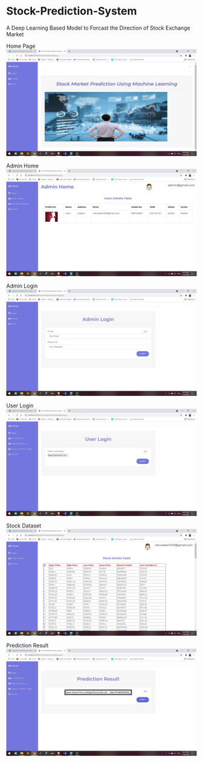 # Stock-Prediction-System
A Deep  Learning Based Model to Forcast the Direction of Stock Exchange Market

Home  Page
![image alt](https://github.com/Kjanhavi25/Stock-Prediction-System/blob/fb437de0a9bafebdd32ae208811c8681211fda83/Home%20Page.jpg)

Admin Home
![image alt](https://github.com/Kjanhavi25/Stock-Prediction-System/blob/fb437de0a9bafebdd32ae208811c8681211fda83/Admin%20Home.jpg)

Admin Login
![image alt](https://github.com/Kjanhavi25/Stock-Prediction-System/blob/fb437de0a9bafebdd32ae208811c8681211fda83/Admin%20Login.jpg)

User Login
![image alt](https://github.com/Kjanhavi25/Stock-Prediction-System/blob/fb437de0a9bafebdd32ae208811c8681211fda83/User%20Login.jpg)

Stock Dataset
![image alt](https://github.com/Kjanhavi25/Stock-Prediction-System/blob/fb437de0a9bafebdd32ae208811c8681211fda83/Stock%20Dataset.jpg)

Prediction Result
![image alt](https://github.com/Kjanhavi25/Stock-Prediction-System/blob/fb437de0a9bafebdd32ae208811c8681211fda83/Prediction%20Result.jpg)


